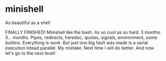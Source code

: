 # minishell
As beautiful as a shell

FINALLY FINISHED!
Minishell like the bash. As so cool as so hard.
3 months. 3... months.
Pipes, redirects, heredoc, quotes, signals, environment, some builtins. Everything is work.
But just one big fault was made is a serial execution intead parallel. My mistake. Next time I will do better.
And now let's go to the next level!
